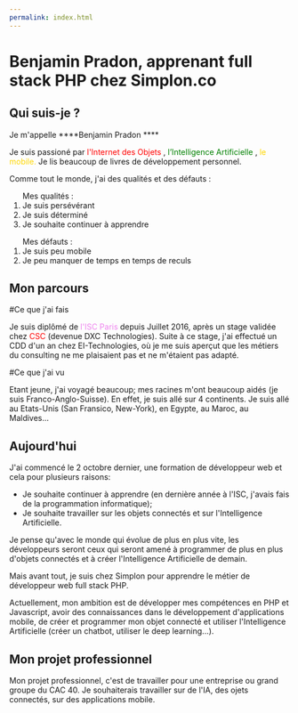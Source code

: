 ```yaml
---
permalink: index.html
---
```

# Benjamin Pradon, apprenant full stack PHP chez Simplon.co

## Qui suis-je ?

Je m'appelle ****Benjamin Pradon ****

Je suis passioné par <font color="red">l'Internet des Objets </font>,  <font color="green"> l’Intelligence Artificielle </font>,  <font color="gold">le mobile. </font>
Je lis beaucoup de livres de développement personnel. 

Comme tout le monde, j'ai des qualités et des défauts : 

<ol> Mes qualités :
<li> Je suis persévérant </li> 
<li> Je suis déterminé </li> 
<li> Je souhaite continuer à apprendre </li> 
</ol>

<ol> Mes défauts :
<li> Je suis peu mobile </li> 
<li> Je peu manquer de temps en temps de reculs </li> 
</ol>

## Mon parcours

#Ce que j'ai fais

Je suis diplômé de <font color="violet"> l'ISC Paris </font> depuis Juillet 2016, après un stage validée chez <font color="red"> CSC </font> (devenue DXC Technologies). Suite à ce stage, j'ai effectué un CDD d'un an chez EI-Technologies, où je me suis aperçut que les métiers du consulting ne me plaisaient pas et ne m'étaient pas adapté.

#Ce que j'ai vu

Etant jeune, j'ai voyagé beaucoup; mes racines m'ont beaucoup aidés (je suis Franco-Anglo-Suisse). En effet, je suis allé sur 4 continents. Je suis allé au Etats-Unis (San Fransico, New-York), en Egypte, au Maroc, au Maldives... 

## Aujourd'hui

J'ai commencé le 2 octobre dernier, une formation de développeur web et cela pour plusieurs raisons: 

- Je souhaite continuer à apprendre (en dernière année à l'ISC, j'avais fais de la programmation informatique);
- Je souhaite travailler sur les objets connectés et sur l'Intelligence Artificielle.

Je pense qu'avec le monde qui évolue de plus en plus vite, les développeurs seront ceux qui seront amené à programmer de plus en plus d'objets connectés et à créer l'Intelligence Artificielle de demain.

Mais avant tout, je suis chez Simplon pour apprendre le métier de développeur web full stack PHP.

Actuellement, mon ambition est de développer mes compétences en PHP et Javascript, avoir des connaissances dans le développement d'applications mobile, de créer et programmer mon objet connecté et utiliser l'Intelligence Artificielle (créer un chatbot, utiliser le deep learning...). 

## Mon projet professionnel

Mon projet professionnel, c'est de travailler pour une entreprise ou grand groupe du CAC 40. Je souhaiterais travailler sur de l'IA, des ojets connectés, sur des applications mobile.
